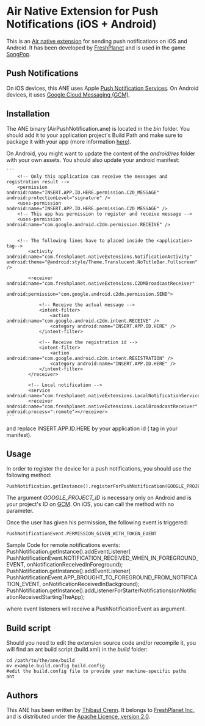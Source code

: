 Air Native Extension for Push Notifications (iOS + Android)
======================================

This is an [Air native extension](http://www.adobe.com/devnet/air/native-extensions-for-air.html) for sending push notifications on iOS and Android. It has been developed by [FreshPlanet](http://freshplanet.com) and is used in the game [SongPop](http://songpop.fm).


Push Notifications
---------

On iOS devices, this ANE uses Apple [Push Notification Services](https://developer.apple.com/library/ios/#documentation/NetworkingInternet/Conceptual/RemoteNotificationsPG/CommunicatingWIthAPS/CommunicatingWIthAPS.html). On Android devices, it uses [Google Cloud Messaging (GCM)](http://developer.android.com/guide/google/gcm/index.html).


Installation
---------

The ANE binary (AirPushNotification.ane) is located in the *bin* folder. You should add it to your application project's Build Path and make sure to package it with your app (more information [here](http://help.adobe.com/en_US/air/build/WS597e5dadb9cc1e0253f7d2fc1311b491071-8000.html)).

On Android, you might want to update the content of the *android/res* folder with your own assets.
You should also update your android manifest:

	```
		<!-- Only this application can receive the messages and registration result -->
		<permission android:name="INSERT.APP.ID.HERE.permission.C2D_MESSAGE" android:protectionLevel="signature" />
		<uses-permission android:name="INSERT.APP.ID.HERE.permission.C2D_MESSAGE" />
		<!-- This app has permission to register and receive message -->
		<uses-permission android:name="com.google.android.c2dm.permission.RECEIVE" />
		
		
		<!-- The following lines have to placed inside the <application> tag-->
			<activity android:name="com.freshplanet.nativeExtensions.NotificationActivity" android:theme="@android:style/Theme.Translucent.NoTitleBar.Fullscreen" />
			
			<receiver android:name="com.freshplanet.nativeExtensions.C2DMBroadcastReceiver"
				android:permission="com.google.android.c2dm.permission.SEND">
				
				<!-- Receive the actual message -->
				<intent-filter>
					<action android:name="com.google.android.c2dm.intent.RECEIVE" />
					<category android:name="INSERT.APP.ID.HERE" />
				</intent-filter>
				
				<!-- Receive the registration id -->
				<intent-filter>
					<action android:name="com.google.android.c2dm.intent.REGISTRATION" />
					<category android:name="INSERT.APP.ID.HERE" />
				</intent-filter>
			</receiver>
			
			<!-- Local notification -->
			<service android:name="com.freshplanet.nativeExtensions.LocalNotificationService"/>
			<receiver android:name="com.freshplanet.nativeExtensions.LocalBroadcastReceiver" android:process=":remote"></receiver>
	```

and replace INSERT.APP.ID.HERE by your application id (<id> tag in your manifest).

Usage
-----

In order to register the device for a push notifications, you should use the following method:

    PushNotification.getInstance().registerForPushNotification(GOOGLE_PROJECT_ID);

The argument *GOOGLE_PROJECT_ID* is necessary only on Android and is your project's ID on [GCM](http://developer.android.com/guide/google/gcm/index.html). On iOS, you can call the method with no parameter.

Once the user has given his permission, the following event is triggered:

    PushNotificationEvent.PERMISSION_GIVEN_WITH_TOKEN_EVENT


Sample Code for remote notifications events:
	PushNotification.getInstance().addEventListener( PushNotificationEvent.NOTIFICATION_RECEIVED_WHEN_IN_FOREGROUND_EVENT, onNotificationReceivedInForeground);
	PushNotification.getInstance().addEventListener( PushNotificationEvent.APP_BROUGHT_TO_FOREGROUND_FROM_NOTIFICATION_EVENT, onNotificationReceivedInBackground);
	PushNotification.getInstance().addListenerForStarterNotifications(onNotificationReceivedStartingTheApp);

where event listeners will receive a PushNotificationEvent as argument.

Build script
---------

Should you need to edit the extension source code and/or recompile it, you will find an ant build script (build.xml) in the *build* folder:

    cd /path/to/the/ane/build
    mv example.build.config build.config
    #edit the build.config file to provide your machine-specific paths
    ant


Authors
------

This ANE has been written by [Thibaut Crenn](https://github.com/titi-us). It belongs to [FreshPlanet Inc.](http://freshplanet.com) and is distributed under the [Apache Licence, version 2.0](http://www.apache.org/licenses/LICENSE-2.0).
